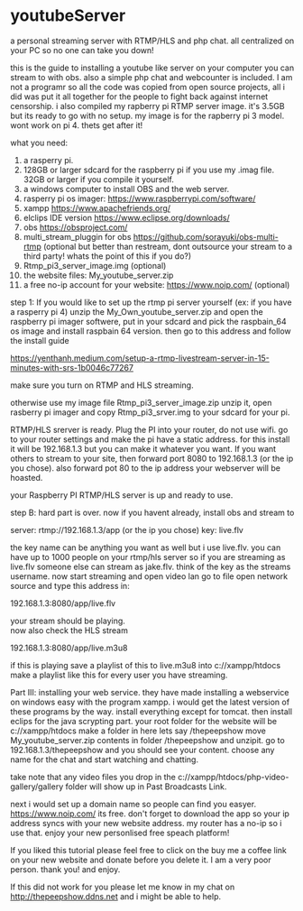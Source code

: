 # youtubeServer
a personal streaming server with RTMP/HLS and php chat. all centralized on your PC so no one can take you down!



this is the guide to installing a youtube like server on your computer 
you can stream to with obs. also a simple php chat and webcounter is included.
I am not a programr so all the code was copied from open source projects, all 
i did was put it all together for the people to fight back against internet 
censorship.  i also compiled my rapberry pi RTMP server image. it's 3.5GB but 
its ready to go with no setup. my image is for the rapberry pi 3 model. wont work 
on pi 4.  thets get after it!


what you need: 
1. a rasperry pi.
2. 128GB or larger sdcard for the raspberry pi if you use my .imag file. 32GB or larger if you compile it yourself.
3. a windows computer to install OBS and the web server.
4. rasperry pi os imager: https://www.raspberrypi.com/software/
5. xampp https://www.apachefriends.org/
6. elclips IDE version https://www.eclipse.org/downloads/
7. obs https://obsproject.com/
8. multi_stream_pluggin for obs https://github.com/sorayuki/obs-multi-rtmp (optional but better than restream, 
dont outsource your stream to a third party! whats the point of this if you do?)
9. Rtmp_pi3_server_image.img (optional)
10. the website files: My_youtube_server.zip
11. a free no-ip account for your website: https://www.noip.com/ (optional)






step 1:
If you would like to set up the rtmp pi server yourself (ex: if you have 
a rasperry pi 4) unzip the My_Own_youtube_server.zip and open the raspberry pi 
imager softwere, put in your sdcard and pick the raspbain_64 os image and install
raspbain 64 version. then go to this address and follow the install guide 

https://yenthanh.medium.com/setup-a-rtmp-livestream-server-in-15-minutes-with-srs-1b0046c77267

make sure you turn on RTMP and HLS streaming.

otherwise use my image file Rtmp_pi3_server_image.zip unzip it, open rasberry pi imager 
and copy Rtmp_pi3_srver.img to your sdcard for your pi. 

RTMP/HLS srerver is ready. Plug the PI into your router, do not use wifi. go to your 
router settings and make the pi have a static address. for this install it will be 192.168.1.3 
but you can make it whatever you want. If you want others to stream to your site, then 
forward port 8080 to 192.168.1.3 (or the ip you chose). also forward pot 80 to the ip address
your webserver will be hoasted.

your Raspberry PI RTMP/HLS server is up and ready to use.






step B:
hard part is over.  now if you havent already, install obs and stream to

server: rtmp://192.168.1.3/app (or the ip you chose)
key: live.flv 

the key name can be anything you want as well but i use live.flv. you can have up to 1000 people on your 
rtmp/hls server so if you are streaming as live.flv someone else can stream as jake.flv. think of the key 
as the streams username.  now start streaming and open video lan go to file open network source and type this 
address in: 

192.168.1.3:8080/app/live.flv  

your stream should be playing.  
now also check the HLS stream

192.168.1.3:8080/app/live.m3u8

if this is playing save a playlist of this to live.m3u8 into c://xampp/htdocs
make a playlist like this for every user you have streaming.






Part III:
installing your web service.  they have made installing a webservice on windows easy with the program 
xampp. i would get the latest version of these programs by the way. install everything except for tomcat. 
then install eclips for the java scrypting part. your root folder for the website will be c://xampp/htdocs
make a folder in here lets say /thepeepshow  move My_youtube_server.zip contents in folder /thepeepshow and unzipit.
go to 192.168.1.3/thepeepshow and you should see your content.  choose any name for the chat and start watching and chatting.

take note that any video files you drop in the c://xampp/htdocs/php-video-gallery/gallery folder will show up in
Past Broadcasts Link.

next i would set up a domain name so people can find you easyer. https://www.noip.com/ its free. don't
forget to download the app so your ip address syncs with your new website address. my router has a no-ip so i use that.
enjoy your new personlised free speach platform!


If you liked this tutorial please feel free to click on the buy me a coffee link on your new website 
and donate before you delete it. I am a very poor person. thank you! and enjoy.  


If this did not work for you please let me know in my chat on http://thepeepshow.ddns.net and i might be able to help.

